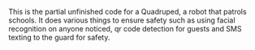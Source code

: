 This is the partial unfinished code for a Quadruped, a robot that patrols schools. It does various things to ensure safety such as using facial recognition on anyone noticed, qr code detection for guests and SMS texting to the guard for safety.
